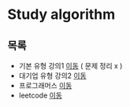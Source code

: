 # Study algorithm

## 목록
* 기본 유형 강의1   [이동](https://github.com/malvr00/Java-algorithm/tree/master/lecture) ( 문제 정리 x )
* 대기업 유형 강의2  [이동](https://github.com/malvr00/Java-algorithm/tree/master/lecture2)
* 프로그래머스      [이동](https://github.com/malvr00/Java-algorithm/tree/master/programmers)
* leetcode [이동](https://github.com/malvr00/Java-algorithm/tree/master/leetcode)
